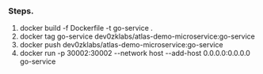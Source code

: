 ### Steps.
1. docker build -f Dockerfile -t go-service .
2. docker tag go-service dev0zklabs/atlas-demo-microservice:go-service
3. docker push dev0zklabs/atlas-demo-microservice:go-service
4. docker run -p 30002:30002 --network host --add-host 0.0.0.0:0.0.0.0 go-service